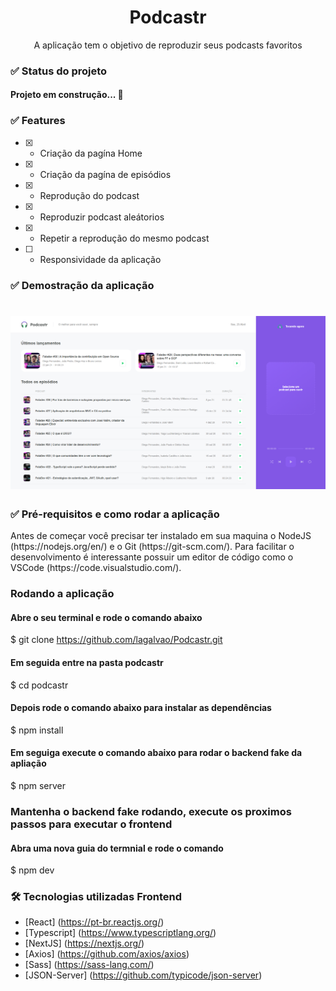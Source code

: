 <h1 align="center">Podcastr</h1>
<p align="center">A aplicação tem o objetivo de reproduzir seus podcasts favoritos</p>

<h3>✅ Status do projeto</h3>
<h4>Projeto em construção... 🧱</h4>

### ✅ Features
- [x] - Criação da pagína Home
- [x] - Criação da pagína de episódios
- [x] - Reprodução do podcast
- [x] - Reproduzir podcast aleátorios
- [x] - Repetir a reprodução do mesmo podcast
- [ ] - Responsividade da aplicação

<h3>✅ Demostração da aplicação</h3>
<h1 align="center">
  <img alt="Podcastr" src="./public/app.png" />
</h1>

<h3>✅ Pré-requisitos e como rodar a aplicação</h3>
<p>Antes de começar você precisar ter instalado em sua maquina o NodeJS (https://nodejs.org/en/) e o Git (https://git-scm.com/).
Para facilitar o desenvolvimento é interessante possuir um editor de código como o VSCode (https://code.visualstudio.com/).</p>

### Rodando a aplicação
#### Abre o seu terminal e rode o comando abaixo
$ git clone https://github.com/lagalvao/Podcastr.git

#### Em seguida entre na pasta podcastr
$ cd podcastr

#### Depois rode o comando abaixo para instalar as dependências
$ npm install

#### Em seguiga execute o comando abaixo para rodar o backend fake da apliação
$ npm server

### Mantenha o backend fake rodando, execute os proximos passos para executar o frontend

#### Abra uma nova guia do termnial e rode o comando
$ npm dev

### 🛠 Tecnologias utilizadas Frontend
- [React] (https://pt-br.reactjs.org/)
- [Typescript] (https://www.typescriptlang.org/)
- [NextJS] (https://nextjs.org/)
- [Axios] (https://github.com/axios/axios)
- [Sass] (https://sass-lang.com/)
- [JSON-Server] (https://github.com/typicode/json-server)
